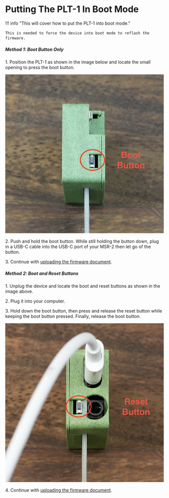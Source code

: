 # Putting The PLT-1 In Boot Mode

!!! info "This will cover how to put the PLT-1 into boot mode."

    This is needed to force the device into boot mode to reflash the firmware.

##### Method 1: Boot Button Only

1\. Position the PLT-1 as shown in the image below and locate the small opening to press the boot button.

![](../../../assets/screenshot-2024-10-23-at-12-32-55-pm.png)

2\. Push and hold the boot button. While still holding the button down, plug in a USB-C cable into the USB-C port of your MSR-2 then let go of the button.

3\. Continue with <a href="https://wiki.apolloautomation.com/products/plt1/troubleshooting/plt1-code/" target="_blank" rel="noreferrer nofollow noopener">uploading the firmware document</a>.

##### Method 2: Boot and Reset Buttons

1\. Unplug the device and locate the boot and reset buttons as shown in the image above.

2\. Plug it into your computer.

3\. Hold down the boot button, then press and release the reset button while keeping the boot button pressed. Finally, release the boot button.

![](../../../assets/screenshot-2024-10-23-at-12-35-01-pm.png)

4\. Continue with <a href="https://wiki.apolloautomation.com/products/plt1/troubleshooting/plt1-code/" target="_blank" rel="noreferrer nofollow noopener">uploading the firmware document</a>.